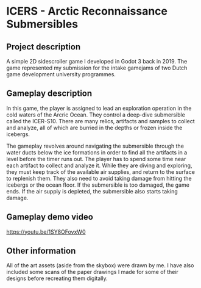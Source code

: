 # ICERS - Arctic Reconnaissance Submersibles

## Project description

A simple 2D sidescroller game I developed in Godot 3 back in 2019. The game represented my submission for the intake gamejams of two Dutch game development university programmes.

## Gameplay description

In this game, the player is assigned to lead an exploration operation in the cold waters of the Arcric Ocean. They control a deep-dive submersible called the ICER-S10. There are many relics, artifacts and samples to collect and analyze, all of which are burried in the depths or frozen inside the icebergs.

The gameplay revolves around navigating the submersible through the water ducts below the ice formations in order to find all the artifacts in a level before the timer runs out. The player has to spend some time near each artifact to collect and analyze it. While they are diving and exploring, they must keep track of the available air supplies, and return to the surface to replenish them. They also need to avoid taking damage from hitting the icebergs or the ocean floor. If the submersible is too damaged, the game ends. If the air supply is depleted, the submersible also starts taking damage.

## Gameplay demo video

https://youtu.be/1SY8OFovxW0

## Other information

All of the art assets (aside from the skybox) were drawn by me. I have also included some scans of the paper drawings I made for some of their designs before recreating them digitally.